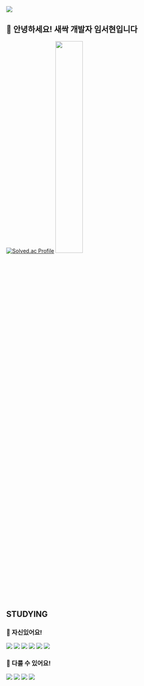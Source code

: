 <div>
    <img src="https://capsule-render.vercel.app/api?type=waving&&color=gradient&customColorList=3&height=200&section=header&text=sprout&fontSize=80&fontAlign=80&width=200" />
</div>

## 🌱 안녕하세요! 새싹 개발자 임서현입니다  

[![Solved.ac Profile](http://mazassumnida.wtf/api/generate_badge?boj=tjgus05281)](https://solved.ac/tjgus05281)
<a href="https://github.com/anuraghazra/github-readme-stats">
        <img src="https://github-readme-stats.vercel.app/api/top-langs/?username=mainsprout&layout=donut&show_icons=true&theme=material-palenight&hide_border=true&bg_color=20232a&icon_color=58A6FF&text_color=fff&title_color=58A6FF&count_private=true&exclude_repo=Face-Transfer-Application" width=38% /></a>

## STUDYING

### 🌻 자신있어요!
<img src="https://img.shields.io/badge/springboot-6DB33F?&style=for-the-badge&logo=springboot&logoColor=white" /> <img src="https://img.shields.io/badge/c++-00599C?&style=for-the-badge&logo=cplusplus&logoColor=white" /> <img src="https://img.shields.io/badge/java-AECBFA?&style=for-the-badge&logoColor=white" /> <img src="https://img.shields.io/badge/html5-E34F26?&style=for-the-badge&logo=html5&logoColor=white" /> <img src="https://img.shields.io/badge/css3-1572B6?&style=for-the-badge&logo=css3&logoColor=white" /> <img src="https://img.shields.io/badge/css3-1572B6?&style=for-the-badge&logo=css3&logoColor=white" />

### 🌱 다룰 수 있어요!
<img src="https://img.shields.io/badge/next.js-000000?&style=for-the-badge&logo=nextdotjs&logoColor=white" /> <img src="https://img.shields.io/badge/apacheairflow-017CEE?&style=for-the-badge&logo=apacheairflow&logoColor=white" /> <img src="https://img.shields.io/badge/javascript-F7DF1E?&style=for-the-badge&logo=javascript&logoColor=white" /> <img src="https://img.shields.io/badge/git-F05032?&style=for-the-badge&logo=git&logoColor=white" />

<br />

